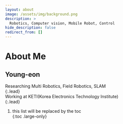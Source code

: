 ```yaml
---
layout: about
image: /assets/img/background.png
description: >
  Robotics, Computer vision, Mobile Robot, Control
hide_description: false
redirect_from: []
---
```


# About Me

## Young-eon

Researching Multi Robotics, Field Robotics, SLAM  
{:.lead}  
Working at KETI(Korea Electronics Technology Institute)  
{:.lead}

1. this list will be replaced by the toc  
{:toc .large-only}

